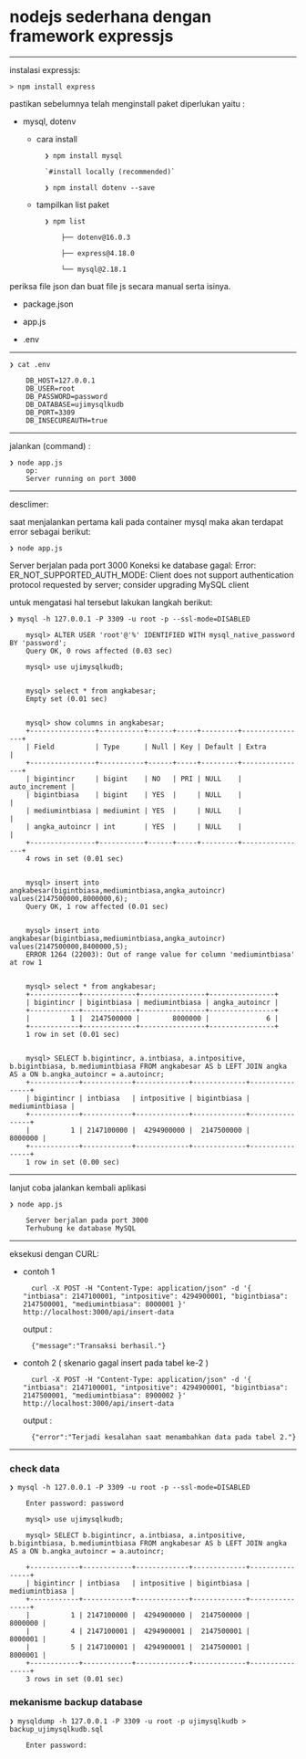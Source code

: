 # nodejs sederhana dengan framework expressjs #

---

instalasi expressjs:

    > npm install express


pastikan sebelumnya telah menginstall paket diperlukan yaitu :

- mysql, dotenv


    - cara install

            ❯ npm install mysql

            `#install locally (recommended)`

            ❯ npm install dotenv --save


    - tampilkan list paket
    
            ❯ npm list
        
                ├── dotenv@16.0.3
    
                ├── express@4.18.0
            
                └── mysql@2.18.1


periksa file json dan buat file js secara manual serta isinya.

- package.json

- app.js

- .env

---

    ❯ cat .env

        DB_HOST=127.0.0.1
        DB_USER=root
        DB_PASSWORD=password
        DB_DATABASE=ujimysqlkudb
        DB_PORT=3309
        DB_INSECUREAUTH=true
        
---



jalankan (command) :

    ❯ node app.js
        op:
        Server running on port 3000


---


desclimer:

saat menjalankan pertama kali pada container mysql maka akan terdapat error sebagai berikut:

    ❯ node app.js


Server berjalan pada port 3000
Koneksi ke database gagal:  Error: ER_NOT_SUPPORTED_AUTH_MODE: Client does not support authentication protocol requested by server; consider upgrading MySQL client

untuk mengatasi hal tersebut lakukan langkah berikut:

    ❯ mysql -h 127.0.0.1 -P 3309 -u root -p --ssl-mode=DISABLED

        mysql> ALTER USER 'root'@'%' IDENTIFIED WITH mysql_native_password BY 'password';
        Query OK, 0 rows affected (0.03 sec)

        mysql> use ujimysqlkudb;
        

        mysql> select * from angkabesar;
        Empty set (0.01 sec)


        mysql> show columns in angkabesar;
        +----------------+-----------+------+-----+---------+----------------+
        | Field          | Type      | Null | Key | Default | Extra          |
        +----------------+-----------+------+-----+---------+----------------+
        | bigintincr     | bigint    | NO   | PRI | NULL    | auto_increment |
        | bigintbiasa    | bigint    | YES  |     | NULL    |                |
        | mediumintbiasa | mediumint | YES  |     | NULL    |                |
        | angka_autoincr | int       | YES  |     | NULL    |                |
        +----------------+-----------+------+-----+---------+----------------+
        4 rows in set (0.01 sec)


        mysql> insert into angkabesar(bigintbiasa,mediumintbiasa,angka_autoincr) values(2147500000,8000000,6);
        Query OK, 1 row affected (0.01 sec)


        mysql> insert into angkabesar(bigintbiasa,mediumintbiasa,angka_autoincr) values(2147500000,8400000,5);
        ERROR 1264 (22003): Out of range value for column 'mediumintbiasa' at row 1


        mysql> select * from angkabesar;
        +------------+-------------+----------------+----------------+
        | bigintincr | bigintbiasa | mediumintbiasa | angka_autoincr |
        +------------+-------------+----------------+----------------+
        |          1 |  2147500000 |        8000000 |              6 |
        +------------+-------------+----------------+----------------+
        1 row in set (0.01 sec)


        mysql> SELECT b.bigintincr, a.intbiasa, a.intpositive, b.bigintbiasa, b.mediumintbiasa FROM angkabesar AS b LEFT JOIN angka AS a ON b.angka_autoincr = a.autoincr;
        +------------+------------+-------------+-------------+----------------+
        | bigintincr | intbiasa   | intpositive | bigintbiasa | mediumintbiasa |
        +------------+------------+-------------+-------------+----------------+
        |          1 | 2147100000 |  4294900000 |  2147500000 |        8000000 |
        +------------+------------+-------------+-------------+----------------+
        1 row in set (0.00 sec)

---

lanjut coba jalankan kembali aplikasi

    ❯ node app.js

        Server berjalan pada port 3000
        Terhubung ke database MySQL

---


eksekusi dengan CURL:
- contoh 1

        curl -X POST -H "Content-Type: application/json" -d '{ "intbiasa": 2147100001, "intpositive": 4294900001, "bigintbiasa": 2147500001, "mediumintbiasa": 8000001 }' http://localhost:3000/api/insert-data

    output :

        {"message":"Transaksi berhasil."}


- contoh 2 ( skenario gagal insert pada tabel ke-2 )

        curl -X POST -H "Content-Type: application/json" -d '{ "intbiasa": 2147100001, "intpositive": 4294900001, "bigintbiasa": 2147500001, "mediumintbiasa": 8900002 }' http://localhost:3000/api/insert-data

    output :

        {"error":"Terjadi kesalahan saat menambahkan data pada tabel 2."}



---

### check data

    ❯ mysql -h 127.0.0.1 -P 3309 -u root -p --ssl-mode=DISABLED

        Enter password: password

        mysql> use ujimysqlkudb;

        mysql> SELECT b.bigintincr, a.intbiasa, a.intpositive, b.bigintbiasa, b.mediumintbiasa FROM angkabesar AS b LEFT JOIN angka AS a ON b.angka_autoincr = a.autoincr;

        +------------+------------+-------------+-------------+----------------+
        | bigintincr | intbiasa   | intpositive | bigintbiasa | mediumintbiasa |
        +------------+------------+-------------+-------------+----------------+
        |          1 | 2147100000 |  4294900000 |  2147500000 |        8000000 |
        |          4 | 2147100001 |  4294900001 |  2147500001 |        8000001 |
        |          5 | 2147100001 |  4294900001 |  2147500001 |        8000001 |
        +------------+------------+-------------+-------------+----------------+
        3 rows in set (0.01 sec)


### mekanisme backup database

    ❯ mysqldump -h 127.0.0.1 -P 3309 -u root -p ujimysqlkudb > backup_ujimysqlkudb.sql

        Enter password: